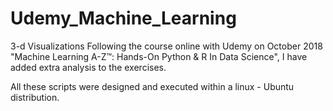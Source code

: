 # Udemy_Machine_Learning
3-d Visualizations
Following the course online with Udemy on October 2018 "Machine Learning A-Z™: Hands-On Python & R In Data Science", I have
added extra analysis to the exercises.

All these scripts were designed and executed within a linux - Ubuntu distribution.
